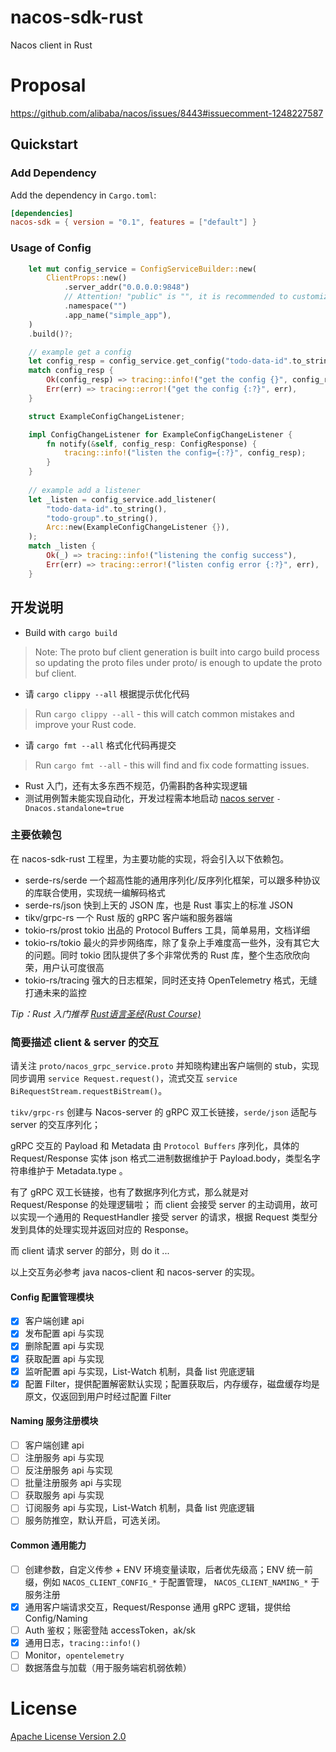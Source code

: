 # nacos-sdk-rust
Nacos client in Rust

# Proposal 

https://github.com/alibaba/nacos/issues/8443#issuecomment-1248227587

## Quickstart

### Add Dependency
Add the dependency in `Cargo.toml`:

```toml
[dependencies]
nacos-sdk = { version = "0.1", features = ["default"] }
```

### Usage of Config
```rust
    let mut config_service = ConfigServiceBuilder::new(
        ClientProps::new()
            .server_addr("0.0.0.0:9848")
            // Attention! "public" is "", it is recommended to customize the namespace with clear meaning.
            .namespace("")
            .app_name("simple_app"),
    )
    .build()?;

    // example get a config
    let config_resp = config_service.get_config("todo-data-id".to_string(), "todo-group".to_string());
    match config_resp {
        Ok(config_resp) => tracing::info!("get the config {}", config_resp),
        Err(err) => tracing::error!("get the config {:?}", err),
    }

    struct ExampleConfigChangeListener;

    impl ConfigChangeListener for ExampleConfigChangeListener {
        fn notify(&self, config_resp: ConfigResponse) {
            tracing::info!("listen the config={:?}", config_resp);
        }
    }
    
    // example add a listener
    let _listen = config_service.add_listener(
        "todo-data-id".to_string(),
        "todo-group".to_string(),
        Arc::new(ExampleConfigChangeListener {}),
    );
    match _listen {
        Ok(_) => tracing::info!("listening the config success"),
        Err(err) => tracing::error!("listen config error {:?}", err),
    }
```

## 开发说明
- Build with `cargo build`
> Note: The proto buf client generation is built into cargo build process so updating the proto files under proto/ is enough to update the proto buf client.

- 请 `cargo clippy --all` 根据提示优化代码
> Run `cargo clippy --all` - this will catch common mistakes and improve your Rust code.

- 请 `cargo fmt --all` 格式化代码再提交
> Run `cargo fmt --all` - this will find and fix code formatting issues.

- Rust 入门，还有太多东西不规范，仍需斟酌各种实现逻辑
- 测试用例暂未能实现自动化，开发过程需本地启动 [nacos server](https://github.com/alibaba/nacos) `-Dnacos.standalone=true`

### 主要依赖包
在 nacos-sdk-rust 工程里，为主要功能的实现，将会引入以下依赖包。

- serde-rs/serde 一个超高性能的通用序列化/反序列化框架，可以跟多种协议的库联合使用，实现统一编解码格式
- serde-rs/json 快到上天的 JSON 库，也是 Rust 事实上的标准 JSON
- tikv/grpc-rs  一个 Rust 版的 gRPC 客户端和服务器端
- tokio-rs/prost tokio 出品的 Protocol Buffers 工具，简单易用，文档详细
- tokio-rs/tokio 最火的异步网络库，除了复杂上手难度高一些外，没有其它大的问题。同时 tokio 团队提供了多个非常优秀的 Rust 库，整个生态欣欣向荣，用户认可度很高
- tokio-rs/tracing 强大的日志框架，同时还支持 OpenTelemetry 格式，无缝打通未来的监控

*Tip：Rust 入门推荐 [Rust语言圣经(Rust Course)](https://course.rs/about-book.html)*

### 简要描述 client & server 的交互

请关注 `proto/nacos_grpc_service.proto` 并知晓构建出客户端侧的 stub，实现同步调用 `service Request.request()`，流式交互 `service BiRequestStream.requestBiStream()`。

`tikv/grpc-rs` 创建与 Nacos-server 的 gRPC 双工长链接，`serde/json` 适配与 server 的交互序列化；

gRPC 交互的 Payload 和 Metadata 由 `Protocol Buffers` 序列化，具体的 Request/Response 实体 json 格式二进制数据维护于 Payload.body，类型名字符串维护于 Metadata.type 。

有了 gRPC 双工长链接，也有了数据序列化方式，那么就是对 Request/Response 的处理逻辑啦；
而 client 会接受 server 的主动调用，故可以实现一个通用的 RequestHandler 接受 server 的请求，根据 Request 类型分发到具体的处理实现并返回对应的 Response。

而 client 请求 server 的部分，则 do it ...

以上交互务必参考 java nacos-client 和 nacos-server 的实现。

#### Config 配置管理模块
- [x] 客户端创建 api
- [x] 发布配置 api 与实现
- [x] 删除配置 api 与实现
- [x] 获取配置 api 与实现
- [x] 监听配置 api 与实现，List-Watch 机制，具备 list 兜底逻辑
- [x] 配置 Filter，提供配置解密默认实现；配置获取后，内存缓存，磁盘缓存均是原文，仅返回到用户时经过配置 Filter

#### Naming 服务注册模块
- [ ] 客户端创建 api
- [ ] 注册服务 api 与实现
- [ ] 反注册服务 api 与实现
- [ ] 批量注册服务 api 与实现
- [ ] 获取服务 api 与实现
- [ ] 订阅服务 api 与实现，List-Watch 机制，具备 list 兜底逻辑
- [ ] 服务防推空，默认开启，可选关闭。

#### Common 通用能力
- [ ] 创建参数，自定义传参 + ENV 环境变量读取，后者优先级高；ENV 统一前缀，例如 `NACOS_CLIENT_CONFIG_*` 于配置管理， `NACOS_CLIENT_NAMING_*` 于服务注册
- [x] 通用客户端请求交互，Request/Response 通用 gRPC 逻辑，提供给 Config/Naming
- [ ] Auth 鉴权；账密登陆 accessToken，ak/sk
- [x] 通用日志，`tracing::info!()`
- [ ] Monitor，`opentelemetry`
- [ ] 数据落盘与加载（用于服务端宕机弱依赖）

# License
[Apache License Version 2.0](LICENSE)
